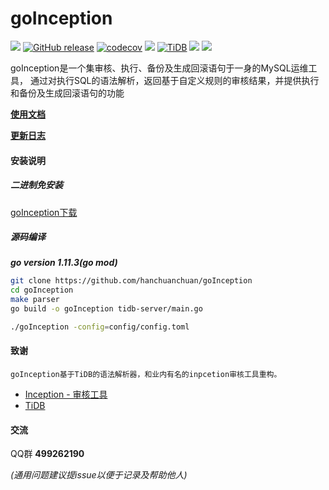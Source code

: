 # goInception

[![](https://img.shields.io/travis/hanchuanchuan/goInception.svg)](https://travis-ci.org/hanchuanchuan/goInception)
[![GitHub release](https://img.shields.io/github/release-pre/hanchuanchuan/goInception.svg?style=brightgreen)](https://github.com/hanchuanchuan/goInception/releases)
[![codecov](https://codecov.io/gh/hanchuanchuan/goInception/branch/master/graph/badge.svg)](https://codecov.io/gh/hanchuanchuan/goInception)
[![](https://img.shields.io/badge/go-1.11-brightgreen.svg)](https://golang.org/dl/)
[![TiDB](https://img.shields.io/badge/TiDB-v2.1.1-brightgreen.svg)](https://github.com/pingcap/tidb)
![](https://img.shields.io/github/downloads/hanchuanchuan/goInception/total.svg)
![](https://img.shields.io/github/license/hanchuanchuan/goInception.svg)


goInception是一个集审核、执行、备份及生成回滚语句于一身的MySQL运维工具， 通过对执行SQL的语法解析，返回基于自定义规则的审核结果，并提供执行和备份及生成回滚语句的功能

**[使用文档](https://hanchuanchuan.github.io/goInception/)**

**[更新日志](https://github.com/hanchuanchuan/goInception/blob/master/CHANGELOG.md)**

#### 安装说明

##### 二进制免安装

[goInception下载](https://github.com/hanchuanchuan/goInception/releases)

##### 源码编译

***go version 1.11.3(go mod)***

```bash
git clone https://github.com/hanchuanchuan/goInception
cd goInception
make parser
go build -o goInception tidb-server/main.go

./goInception -config=config/config.toml
```

#### 致谢
    goInception基于TiDB的语法解析器，和业内有名的inpcetion审核工具重构。
- [Inception - 审核工具](https://github.com/hanchuanchuan/inception)
- [TiDB](https://github.com/pingcap/tidb)

#### 交流

QQ群 **499262190**

*(通用问题建议提issue以便于记录及帮助他人)*

